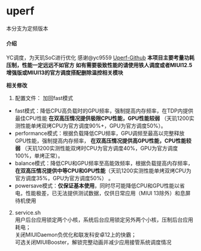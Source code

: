 # uperf
本分支为定频版本
#### 介绍
YC调度，为天玑SoC进行优化
感谢@yc9559 [Uperf-Github](https://github.com/yc9559/uperf)
 **本项目主要考量功耗压制，性能一定远远不如官方**
 **如有需要极致性能的请使用铁人调度或者MIUI12.5增强版或MIUI13的官方调度搭配删除温控相关模块**

 **相关修改**
1. 配置文件：
加回fast模式  
* fast模式：降低CPU高负载时的GPU频率，强制提高内存频率，在TDP内提供最佳CPU性能 **在双高压情况提供极限CPU性能，GPU性能较弱** （天玑1200实测性能单烤双烤CPU为官方调度90%+，GPU为官方调度50%）。  
* performance模式：根据负载降低CPU频率，GPU调频至最高以完整释放GPU性能，强制提高内存频率， **在双高压情况提供高GPU性能，CPU性能较弱** （天玑1200实测性能双烤时CPU为官方调度40%，GPU为官方调度100%，单烤正常）。  
* balance模式：降低CPU和GPU频率至高能效频率，根据负载提高内存频率， **在双高压情况提供中等CPU和GPU性能**（天玑1200实测性能单烤双烤CPU为官方调度35%，GPU为官方调度50%） 。  
* powersave模式：**仅保证基本使用**，同时尽可能降低CPU和GPU性能以省电，性能极差，已无法提供测试数据，仅供日常应用（MIUI 13除外）和息屏待机使用
2. service.sh  
用户后台应用锁定两个小核，系统后台应用锁定另外两个小核，压制后台应用耗电；  
关闭MIUIDaemon负优化和联发科安卓12上的快霸；  
可选关闭MIUIBooster，解锁完整动画并减少应用接管系统调度情况  